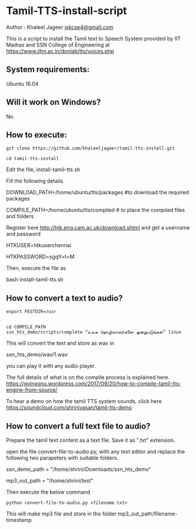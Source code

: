 # Tamil-TTS-install-script

Author : Khaleel Jageer <jskcse4@gmail.com>


This is a script to install the Tamil text to Speech System provided by IIT Madras and SSN College of Engineering at
https://www.iitm.ac.in/donlab/tts/voices.php

## System requirements:
Ubuntu 16.04

## Will it work on Windows?

No. 


## How to execute:


```
git clone https://github.com/khaleeljageer/tamil-tts-install.git

cd tamil-tts-install

```

Edit the file, install-tamil-tts.sh

Fill the following details.

DOWNLOAD_PATH=/home/ubuntu/tts/packages  #to download the required packages

COMPILE_PATH=/home/ubuntu/tts/compiled   # to place the compiled files and folders


Register here http://htk.eng.cam.ac.uk/download.shtml and get a username and password

HTKUSER=htkuserchennai

HTKPASSWORD=sgqY=t=M


Then, execute the file as

bash install-tamil-tts.sh



## How to convert a text to audio?

```
export FESTDIR=/usr


cd COMPILE_PATH
ssn_hts_demo/scripts/complete “உலக தொழிலாளர்களே ஒன்றுபடுங்கள்” linux

```


This will convert the text and store as wav in

ssn_hts_demo/wav/1.wav

you can play it with any audio player.


The full details of what is on the compile process is explained here.
https://goinggnu.wordpress.com/2017/09/20/how-to-compile-tamil-tts-engine-from-source/

To hear a demo on how the tamil TTS system sounds, click here
https://soundcloud.com/shrinivasan/tamil-tts-demo




## How to convert a full text file to audio?

Prepare the tamil text content as a text file. Save it as ".txt" extension.

open the file convert-file-to-audio.py, with any text editor and replace the following two parapeters with suitable folders.

ssn_demo_path = "/home/shrini/Downloads/ssn_hts_demo"

mp3_out_path = "/home/shrini/test"


Then execute the below command

```
python convert-file-to-audio.py <filename.txt>
```

This will make mp3 file and store in the folder mp3_out_path/filename-timestamp
